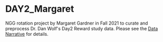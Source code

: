 # DAY2_Margaret
NGG rotation project by Margaret Gardner in Fall 2021 to curate and preprocess Dr. Dan Wolf's Day2 Reward study data. Please see the [Data Narrative](https://raw.githubusercontent.com/PennLINC/DAY2_Margaret/main/Data_Narrative_DAY2_MG.md) for details.
